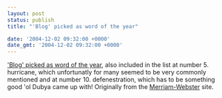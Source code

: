 ```yaml
---
layout: post
status: publish
title: "'Blog' picked as word of the year"

date: '2004-12-02 09:32:00 +0000'
date_gmt: '2004-12-02 09:32:00 +0000'
---
```

<a href="http://news.bbc.co.uk/1/hi/technology/4059291.stm">'Blog' picked as word of the year</a>, also included in the list at number 5. hurricane, which unfortunatly for many seemed to be very commonly mentioned and at number 10. defenestration, which has to be something good 'ol Dubya came up with!
Originally from the <a href="http://www.merriam-webster.com/info/04words.htm">Merriam-Webster</a> site.
